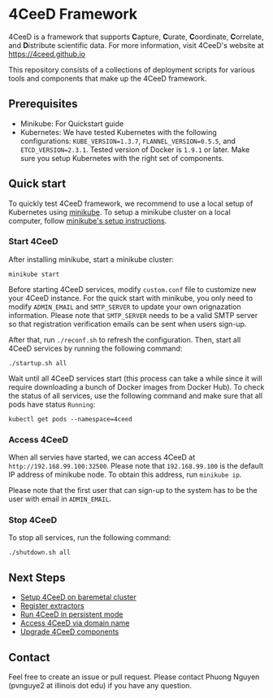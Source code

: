 4CeeD Framework
====

4CeeD is a framework that supports **C**apture, **C**urate, **C**oordinate, **C**orrelate, and **D**istribute scientific data. For more information, visit 4CeeD's website at https://4ceed.github.io 

This repository consists of a collections of deployment scripts for various tools and components that make up the 4CeeD framework.

## Prerequisites
- Minikube: For Quickstart guide
- Kubernetes: We have tested Kubernetes with the following configurations: `KUBE_VERSION=1.3.7`, `FLANNEL_VERSION=0.5.5`, and `ETCD_VERSION=2.3.1`. Tested version of Docker is `1.9.1` or later. Make sure you setup Kubernetes with the right set of components. 

## Quick start
To quickly test 4CeeD framework, we recommend to use a local setup of Kubernetes using [minikube](https://github.com/kubernetes/minikube). To setup a minikube cluster on a local computer, follow [minikube's setup instructions](http://kubernetes.io/docs/getting-started-guides/minikube/).

### Start 4CeeD
After installing minikube, start a minikube cluster:

```
minikube start
```

Before starting 4CeeD services, modify `custom.conf` file to customize new your 4CeeD instance. For the quick start with minikube, you only need to modify `ADMIN_EMAIL` and `SMTP_SERVER` to update your own orignazation information. Please note that `SMTP_SERVER` needs to be a valid SMTP server so that registration verification emails can be sent when users sign-up.

After that, run `./reconf.sh` to refresh the configuration. Then, start all 4CeeD services by running the following command:
```
./startup.sh all
```

Wait until all 4CeeD services start (this process can take a while since it will require downloading a bunch of Docker images from Docker Hub). To check the status of all services, use the following command and make sure that all pods have status `Running`:

```
kubectl get pods --namespace=4ceed
```

### Access 4CeeD
When all servies have started, we can access 4CeeD at `http://192.168.99.100:32500`. Please note that `192.168.99.100` is the default IP address of minikube node. To obtain this address, run `minikube ip`.

Please note that the first user that can sign-up to the system has to be the user with email in `ADMIN_EMAIL`.

### Stop 4CeeD
To stop all services, run the following command:
```
./shutdown.sh all
```

## Next Steps
- [Setup 4CeeD on baremetal cluster](docs/setup_baremetal.md) 
- [Register extractors](docs/register_extractors.md) 
- [Run 4CeeD in persistent mode](docs/persistent_mode.md) 
- [Access 4CeeD via domain name](docs/domain_name.md) 
- [Upgrade 4CeeD components](docs/upgrade.md) 


## Contact

Feel free to create an issue or pull request. Please contact Phuong Nguyen (pvnguye2 at illinois dot edu) if you have any question.
